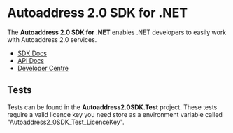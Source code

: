 # Autoaddress 2.0 SDK for .NET

The **Autoaddress 2.0 SDK for .NET** enables .NET developers to easily work with Autoaddress 2.0 services.

* [SDK Docs](http://sdkdoc.autoaddress.ie/sdkdoc/index.html)
* [API Docs](https://www.autoaddress.ie/support/developer-centre/api)
* [Developer Centre](https://www.autoaddress.ie/support/developer-centre)

## Tests

Tests can be found in the **Autoaddress2.0SDK.Test** project. These tests require a valid licence key you need store as a environment variable called "Autoaddress2_0SDK_Test_LicenceKey".